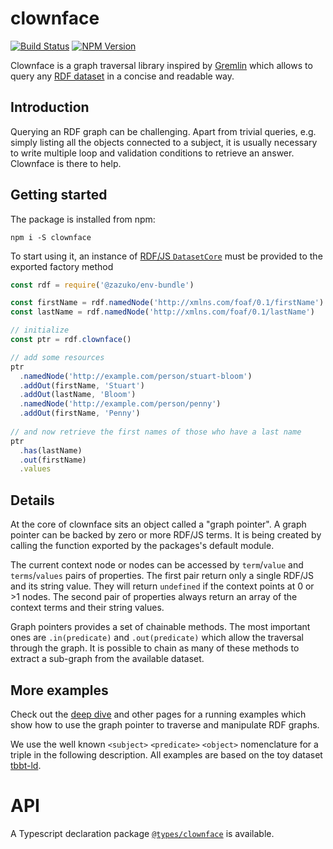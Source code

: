 # clownface

[![Build Status](https://travis-ci.org/rdf-ext/clownface.svg?branch=master)](https://travis-ci.org/rdf-ext/clownface)
[![NPM Version](https://img.shields.io/npm/v/clownface.svg?style=flat)](https://npm.im/clownface)

Clownface is a graph traversal library inspired by [Gremlin](http://tinkerpop.apache.org/)
which allows to query any [RDF dataset](https://rdf.js.org/dataset-spec/) in a concise and readable way.

##  Introduction

Querying an RDF graph can be challenging. Apart from trivial queries, e.g. simply listing all the
objects connected to a subject, it is usually necessary to write multiple loop and validation
conditions to retrieve an answer. Clownface is there to help.

## Getting started

The package is installed from npm:

```
npm i -S clownface
```

To start using it, an instance of [RDF/JS `DatasetCore`](https://rdf.js.org/dataset-spec/#datasetcore-interface) must be
provided to the exported factory method

<run-kit>

```js
const rdf = require('@zazuko/env-bundle')

const firstName = rdf.namedNode('http://xmlns.com/foaf/0.1/firstName')
const lastName = rdf.namedNode('http://xmlns.com/foaf/0.1/lastName')

// initialize
const ptr = rdf.clownface()

// add some resources 
ptr
  .namedNode('http://example.com/person/stuart-bloom')
  .addOut(firstName, 'Stuart')
  .addOut(lastName, 'Bloom')
  .namedNode('http://example.com/person/penny')
  .addOut(firstName, 'Penny')
  
// and now retrieve the first names of those who have a last name
ptr
  .has(lastName)
  .out(firstName)
  .values
```

</run-kit>

## Details

At the core of clownface sits an object called a "graph pointer". A graph pointer can be backed by zero or more RDF/JS terms. It is being created by calling the function exported by the packages's default module.

The current context node or nodes can be accessed by `term`/`value` and `terms`/`values` pairs of properties. The first pair return only a single RDF/JS and its string value. They will return `undefined` if the context points at 0 or >1 nodes. The second pair of properties always return an array of the context terms and their string values.

Graph pointers provides a set of chainable methods. The most important ones are `.in(predicate)` and `.out(predicate)` which allow the traversal through the graph. It is possible to chain as many of these methods to extract a sub-graph from the available dataset.

## More examples

Check out the [deep dive](deep-dive.md) and other pages for a running examples which show how to use the graph pointer to traverse and manipulate RDF graphs.

We use the well known `<subject>` `<predicate>` `<object>` nomenclature for a triple in the following description. All examples are based on the toy dataset [tbbt-ld][tbbt].

[tbbt]: https://github.com/zazuko/tbbt-ld

# API

A Typescript declaration package [`@types/clownface`](https://npm.im/@types/clownface) is available.
